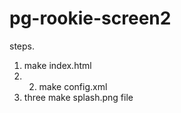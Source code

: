pg-rookie-screen2
=================


steps.
1. make index.html
2. 2. make config.xml
3. three make splash.png file 

